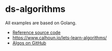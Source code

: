 # ds-algorithms

All examples are based on Golang.

* [Reference source code](https://github.com/PacktPublishing/Learn-Data-Structures-and-Algorithms-with-Golang)
* https://www.calhoun.io/lets-learn-algorithms/
* [Algos on GitHub](https://github.com/TheAlgorithms)
